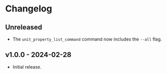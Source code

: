 # Changelog

## Unreleased

- The `unit_property_list_command` command now includes the `--all` flag.

## v1.0.0 - 2024-02-28

- Initial release.
